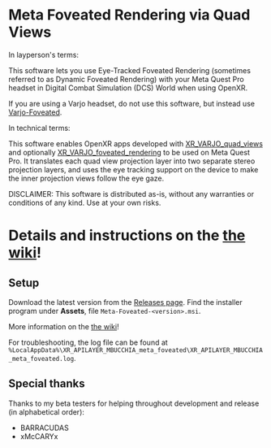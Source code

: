 # Meta Foveated Rendering via Quad Views

In layperson's terms:

This software lets you use Eye-Tracked Foveated Rendering (sometimes referred to as Dynamic Foveated Rendering) with your Meta Quest Pro headset in Digital Combat Simulation (DCS) World when using OpenXR.

If you are using a Varjo headset, do not use this software, but instead use [Varjo-Foveated](https://github.com/mbucchia/Varjo-Foveated/wiki).

In technical terms:

This software enables OpenXR apps developed with [XR_VARJO_quad_views](https://registry.khronos.org/OpenXR/specs/1.0/html/xrspec.html#XR_VARJO_quad_views) and optionally [XR_VARJO_foveated_rendering](https://registry.khronos.org/OpenXR/specs/1.0/html/xrspec.html#XR_VARJO_foveated_rendering) to be used on Meta Quest Pro. It translates each quad view projection layer into two separate stereo projection layers, and uses the eye tracking support on the device to make the inner projection views follow the eye gaze.

DISCLAIMER: This software is distributed as-is, without any warranties or conditions of any kind. Use at your own risks.

# Details and instructions on the [the wiki](https://github.com/mbucchia/Meta-Foveated/wiki)!

## Setup

Download the latest version from the [Releases page](https://github.com/mbucchia/Meta-Foveated/releases). Find the installer program under **Assets**, file `Meta-Foveated-<version>.msi`.

More information on the [the wiki](https://github.com/mbucchia/Meta-Foveated/wiki)!

For troubleshooting, the log file can be found at `%LocalAppData%\XR_APILAYER_MBUCCHIA_meta_foveated\XR_APILAYER_MBUCCHIA_meta_foveated.log`.

## Special thanks

Thanks to my beta testers for helping throughout development and release (in alphabetical order):

- BARRACUDAS
- xMcCARYx
